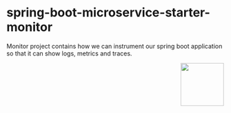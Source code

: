 # spring-boot-microservice-starter-monitor

Monitor project contains how we can instrument our spring boot application so that it can show logs, metrics and traces.

<a href="https://github.com/sats17/cache-bucket">
<img align="right" height="100px" src="https://github.com/sats17/spring-boot-microservice-starter-monitor/files/blob/master/app-info.png">
</a>
